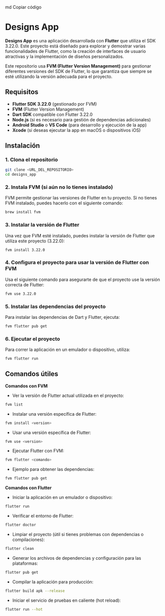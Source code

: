 
md
Copiar código
# Designs App

**Designs App** es una aplicación desarrollada con **Flutter** que utiliza el SDK 3.22.0. Este proyecto está diseñado para explorar y demostrar varias funcionalidades de Flutter, como la creación de interfaces de usuario atractivas y la implementación de diseños personalizados.

Este repositorio usa **FVM (Flutter Version Management)** para gestionar diferentes versiones del SDK de Flutter, lo que garantiza que siempre se esté utilizando la versión adecuada para el proyecto.

## Requisitos

- **Flutter SDK 3.22.0** (gestionado por FVM)
- **FVM** (Flutter Version Management)
- **Dart SDK** compatible con Flutter 3.22.0
- **Node.js** (si es necesario para gestión de dependencias adicionales)
- **Android Studio** o **VS Code** (para desarrollo y ejecución de la app)
- **Xcode** (si deseas ejecutar la app en macOS o dispositivos iOS)

## Instalación

### 1. Clona el repositorio

```bash
git clone <URL_DEL_REPOSITORIO>
cd designs_app
```

### 2. Instala FVM (si aún no lo tienes instalado)
FVM permite gestionar las versiones de Flutter en tu proyecto. Si no tienes FVM instalado, puedes hacerlo con el siguiente comando:

```bash
brew install fvm
```

### 3. Instalar la versión de Flutter
Una vez que FVM esté instalado, puedes instalar la versión de Flutter que utiliza este proyecto (3.22.0):

```bash
fvm install 3.22.0
```

### 4. Configura el proyecto para usar la versión de Flutter con FVM
Usa el siguiente comando para asegurarte de que el proyecto use la versión correcta de Flutter:

```bash
fvm use 3.22.0
```

### 5. Instalar las dependencias del proyecto
Para instalar las dependencias de Dart y Flutter, ejecuta:

```bash
fvm flutter pub get
```

### 6. Ejecutar el proyecto
Para correr la aplicación en un emulador o dispositivo, utiliza:

```bash
fvm flutter run
```

## Comandos útiles
**Comandos con FVM**

* Ver la versión de Flutter actual utilizada en el proyecto:
```bash
fvm list
```

* Instalar una versión específica de Flutter:
```bash
fvm install <version>
```

* Usar una versión específica de Flutter:
```bash
fvm use <version>
```

* Ejecutar Flutter con FVM:
```bash
fvm flutter <comando>
```

* Ejemplo para obtener las dependencias:
```bash
fvm flutter pub get
```

**Comandos con Flutter**

* Iniciar la aplicación en un emulador o dispositivo:
```bash
flutter run
```

* Verificar el entorno de Flutter:
```bash
flutter doctor
```

* Limpiar el proyecto (útil si tienes problemas con dependencias o compilaciones):
```bash
flutter clean
```

* Generar los archivos de dependencias y configuración para las plataformas:
```bash
flutter pub get
```

* Compilar la aplicación para producción:
```bash
flutter build apk --release
```

* Iniciar el servicio de pruebas en caliente (hot reload):
```bash
flutter run --hot
```